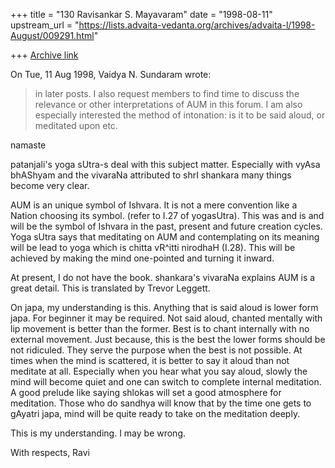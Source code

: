 +++
title = "130 Ravisankar S. Mayavaram"
date = "1998-08-11"
upstream_url = "https://lists.advaita-vedanta.org/archives/advaita-l/1998-August/009291.html"

+++
[Archive link](https://lists.advaita-vedanta.org/archives/advaita-l/1998-August/009291.html)

On Tue, 11 Aug 1998, Vaidya N. Sundaram wrote:
> in later posts.
>  I also request members to find time to discuss the relevance or other
> interpretations of AUM in this forum. I am also especially interested the
> method of intonation: is it to be said aloud, or meditated upon etc.


namaste

 patanjali's yoga sUtra-s deal with this subject matter.
Especially with vyAsa bhAShyam and the vivaraNa attributed to
shrI shankara many things become very clear.

AUM is an unique symbol of Ishvara. It is not a mere convention
like a Nation choosing its symbol.  (refer to I.27 of
yogasUtra). This was and is and will be the symbol of Ishvara in
the past, present and future creation cycles. Yoga sUtra says
that meditating on AUM and contemplating on its meaning will be
lead to yoga which is chitta vR^itti nirodhaH (I.28). This will
be achieved by making the mind one-pointed and turning it inward.

At present, I do not have the book. shankara's vivaraNa explains
AUM is a great detail. This is translated by Trevor Leggett.

On japa, my understanding is this. Anything that is said aloud is
lower form japa. For beginner it may be required. Not said aloud,
chanted mentally with lip movement is better than the former.
Best is to chant internally with no external movement.  Just
because, this is the best the lower forms should be not
ridiculed. They serve the purpose when the best is not possible.
At times when the mind is scattered, it is better to say it
aloud than not meditate at all. Especially when you hear what you
say aloud, slowly the mind will become quiet and one can switch
to complete internal meditation.  A good prelude like saying
shlokas will set a good atmosphere for meditation. Those who do
sandhya will know that by the time one gets to gAyatri japa, mind
will be quite ready to take on the meditation deeply.

This is my understanding. I may be wrong.

With respects,
Ravi

